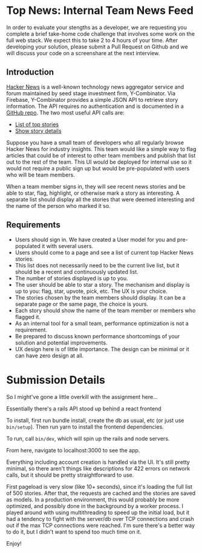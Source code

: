 # Top News: Internal Team News Feed

In order to evaluate your stengths as a developer, we are requesting you complete a brief take-home code challenge that involves some work on the full web stack. We expect this to take 2 to 4 hours of your time. After developing your solution, please submit a Pull Request on Github and we will discuss your code on a screenshare at the next interview.

## Introduction

[Hacker News](https://news.ycombinator.com/) is a well-known technology news aggregator service and forum maintained by seed stage investment firm, Y-Combinator. Via Firebase, Y-Combinator provides a simple JSON API to retrieve story information. The API requires no authentication and is documented in a [GitHub repo](https://github.com/HackerNews/API). The two most useful API calls are:

* [List of top stories](https://hacker-news.firebaseio.com/v0/topstories.json)
* [Show story details](https://hacker-news.firebaseio.com/v0/item/8863.json)

Suppose you have a small team of developers who all regularly browse Hacker News for industry insights. This team would like a simple way to flag articles that could be of interest to other team members and publish that list out to the rest of the team. This UI would be deployed for internal use so it would not require a public sign up but would be pre-populated with users who will be team members.

When a team member signs in, they will see recent news stories and be able to star, flag, highlight, or otherwise mark a story as interesting. A separate list should display all the stories that were deemed interesting and the name of the person who marked it so.

## Requirements

* Users should sign in. We have created a User model for you and pre-populated it with several users.
* Users should come to a page and see a list of current top Hacker News stories.
* This list does not necessarily need to be the current live list, but it should be a recent and continuously updated list.
* The number of stories displayed is up to you.
* The user should be able to star a story. The mechanism and display is up to you: flag, star, upvote, pick, etc. The UX is your choice.
* The stories chosen by the team members should display. It can be a separate page or the same page, the choice is yours.
* Each story should show the name of the team member or members who flagged it.
* As an internal tool for a small team, performance optimization is not a requirement.
* Be prepared to discuss known performance shortcomings of your solution and potential improvements.
* UX design here is of little importance. The design can be minimal or it can have zero design at all.

# Submission Details

So I might've gone a little overkill with the assignment here...

Essentially there's a rails API stood up behind a react frontend

To install, first run bundle install, create the db as usual, etc (or just use `bin/setup`). Then run yarn to install the frontend dependencies.

To run, call `bin/dev`, which will spin up the rails and node servers.

From here, navigate to localhost:3000 to see the app. 

Everything including account creation is handled via the UI. It's still pretty minimal, so there aren't things like descriptions for 422 errors on network calls, but it should be pretty straightforward to use.

First pageload is very slow (like 10+ seconds), since it's loading the full list of 500 stories. After that, the requests are cached and the stories are saved as models. In a production environment, this would probably be more optimized, and possibly done in the background by a worker process. I played around with using multithreading to speed up the initial load, but it had a tendency to fight with the server/db over TCP connections and crash out if the max TCP connections were reached. I'm sure there's a better way to do it, but I didn't want to spend too much time on it. 

Enjoy!